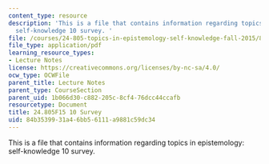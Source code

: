 ```yaml
---
content_type: resource
description: 'This is a file that contains information regarding topics in epistemology:
  self-knowledge 10 survey. '
file: /courses/24-805-topics-in-epistemology-self-knowledge-fall-2015/84b3539931a46bb56111a9881c59dc34_MIT24_805F15_10Survey.pdf
file_type: application/pdf
learning_resource_types:
- Lecture Notes
license: https://creativecommons.org/licenses/by-nc-sa/4.0/
ocw_type: OCWFile
parent_title: Lecture Notes
parent_type: CourseSection
parent_uid: 1b066d30-c882-205c-8cf4-76dcc44ccafb
resourcetype: Document
title: 24.805F15 10 Survey
uid: 84b35399-31a4-6bb5-6111-a9881c59dc34
---
```

This is a file that contains information regarding topics in epistemology: self-knowledge 10 survey. 